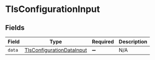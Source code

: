 # TlsConfigurationInput


## Fields

| Field                                                                         | Type                                                                          | Required                                                                      | Description                                                                   |
| ----------------------------------------------------------------------------- | ----------------------------------------------------------------------------- | ----------------------------------------------------------------------------- | ----------------------------------------------------------------------------- |
| `data`                                                                        | [TlsConfigurationDataInput](../../models/shared/tlsconfigurationdatainput.md) | :heavy_minus_sign:                                                            | N/A                                                                           |
